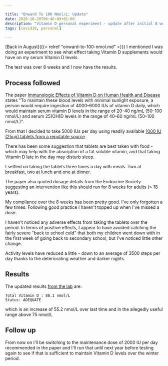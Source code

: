```yaml
---

title: "Onward To 100 Nmol/L: Update"
date: 2020-10-20T06:46:09+01:00
description: "Vitamin D personal experiment - update after initial 8 week supplementation"
tags: [covid19, personal]

---
```


[Back in August]({{< relref "onward-to-100-nmol.md" >}}) I mentioned I was doing an experiment to see what effect taking Vitamin D supplements would have on my serum Vitamin D levels.

The test was over 8 weeks and I now have the results. 

## Process followed

The paper [Immunologic Effects of Vitamin D on Human Health and Disease][2] states "To maintain these blood levels with minimal sunlight exposure, a person would require ingestion of 4000–6000 IUs of vitamin D daily, which would maintain serum vitamin D levels in the range of 20–40 ng/mL (50–100 nmol/L) and serum 25(OH)D levels in the range of 40–60 ng/mL (50–100 nmol/L)".

From that I decided to take 5000 IUs per day using readily available [1000 IU (25ug) tablets from a reputable source][3]. 

There has been some suggestion that tablets are best taken with food - which may help with the absorption of a fat soluble vitamin, and that taking Vitamin D late in the day may disturb sleep.

I settled on taking the tablets three times a day with meals. Two at breakfast, two at lunch and one at dinner.

The paper also quoted dosage details from the Endocrine Society suggesting an intervention like this should run for 8 weeks for adults (> 18 years). 

My compliance over the 8 weeks has been pretty good. I've only forgotten a few times. Following good practice I haven't topped up when I've missed a dose.

I haven't noticed any adverse effects from taking the tablets over the period. In terms of positive effects, I appear to have avoided catching the fairly severe "back to school cold" that both my children went down with in the first week of going back to secondary school, but I've noticed little other change.

Activity levels have reduced a little - down to an average of 3500 steps per day thanks to the deteriorating weather and darker nights.

## Results

The updated results [from the lab](https://www.vitamindtest.org.uk) are:

```
Total Vitamin D : 88.1 nmol/L
Status: ADEQUATE
```

which is an increase of 55.2 nmol/L over last time and in the allegedly useful range above 75 nmol/L

## Follow up

From now on I'll be switching to the maintenance dose of 2000 IU per day recommended in the paper and I'll run that until next year before testing again to see if that is sufficient to maintain Vitamin D levels over the winter period.

[2]: https://www.mdpi.com/2072-6643/12/7/2097/htm
[3]: https://www.boots.com/boots-high-strength-vitamin-d-180-tablets-10274992
